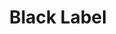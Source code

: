 ---
title: 'Black Label'
type: 'SA'
description: 'Lorem ipsum dolor sit amet consectetur adipisicing elit. Obcaecati sint cumque voluptatem cupiditate odit corporis.'
price: 19
---
